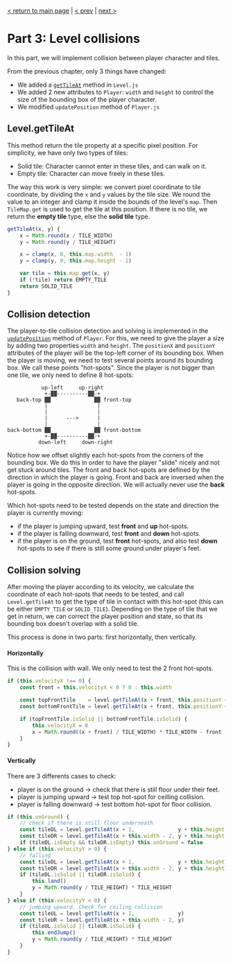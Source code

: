 [< return to main page](https://github.com/cstoquer/platformerTutorial) | [< prev](https://github.com/cstoquer/platformerTutorial/tree/master/src/part2_debug) | [next >](https://github.com/cstoquer/platformerTutorial/tree/master/src/part4_animations)
# Part 3: Level collisions

In this part, we will implement collision between player character and tiles.

From the previous chapter, only 3 things have changed:
- We added a [`getTileAt`](https://github.com/cstoquer/platformerTutorial/blob/master/src/part3_level/Level.js#L16-L26) method in `Level.js`
- We added 2 new attributes to `Player`: `width` and `height` to control the size of the bounding box of the player character.
- We modified `updatePosition` method of `Player.js`

## Level.getTileAt
This method return the tile property at a specific pixel position. For simplicity, we have only two types of tiles:
- Solid tile: Character cannot enter in these tiles, and can walk on it.
- Empty tile: Character can move freely in these tiles.

The way this work is very simple: we convert pixel coordinate to tile coordinate, by dividing the `x` and `y` values by the tile size. We round the value to an integer and clamp it inside the bounds of the level's `map`. Then `TileMap.get` is used to get the tile at this position. If there is no tile, we return the **empty tile** type, else the **solid tile** type.

```js
getTileAt(x, y) {
	x = Math.round(x / TILE_WIDTH)
	y = Math.round(y / TILE_HEIGHT)

	x = clamp(x, 0, this.map.width  - 1)
	y = clamp(y, 0, this.map.height - 1)

	var tile = this.map.get(x, y)
	if (!tile) return EMPTY_TILE
	return SOLID_TILE
}
```

## Collision detection

The player-to-tile collision detection and solving is implemented in the [`updatePosition`](https://github.com/cstoquer/platformerTutorial/blob/master/src/part3_level/Player.js#L43-L99) method of `Player`. For this, we need to give the player a size by adding two properties `width` and `height`. The `positionX` and `positionY` attributes of the player will be the top-left corner of its bounding box. When the player is moving, we need to test several points around its bounding box. We call these points "hot-spots". Since the player is not bigger than one tile, we only need to define 8 hot-spots:

```
           up-left     up-right
            +-▓▓----------▓▓-+
   back-top ▓▓              ▓▓ front-top
            |                |
            |                |
            |      --->      |
            |                |
back-bottom ▓▓              ▓▓ front-bottom
            +-▓▓----------▓▓-+
          down-left     down-right
```

Notice how we offset slightly each hot-spots from the corners of the bounding box. We do this in order to have the player "slide" nicely and not get stuck around tiles. The front and back hot-spots are defined by the direction in which the player is going. Front and back are inversed when the player is going in the opposite direction. We will actually never use the **back** hot-spots.

Which hot-spots need to be tested depends on the state and direction the player is currently moving:
 - if the player is jumping upward, test **front** and  **up** hot-spots.
 - if the player is falling downward, test **front** and **down** hot-spots.
 - if the player is on the ground, test **front** hot-spots, and also test **down** hot-spots to see if there is still some ground under player's feet.

## Collision solving

After moving the player according to its velocity, we calculate the coordinate of each hot-spots that needs to be tested, and call `Level.getTileAt` to get the type of tile in contact with this hot-spot (this can be either `EMPTY_TILE` or `SOLID_TILE`). Depending on the type of tile that we get in return, we can correct the player position and state, so that its bounding box doesn't overlap with a solid tile.

This process is done in two parts: first horizontally, then vertically.

#### Horizontally
This is the collision with wall. We only need to test the 2 front hot-spots.

```js
if (this.velocityX !== 0) {
	const front = this.velocityX < 0 ? 0 : this.width

	const topFrontTile    = level.getTileAt(x + front, this.positionY + 1)
	const bottomFrontTile = level.getTileAt(x + front, this.positionY + this.height - 1)

	if (topFrontTile.isSolid || bottomFrontTile.isSolid) {
		this.velocityX = 0
		x = Math.round((x + front) / TILE_WIDTH) * TILE_WIDTH - front
	}
}
```

#### Vertically
There are 3 differents cases to check:
 - player is on the ground -> check that there is still floor under their feet.
 - player is jumping upward -> test top hot-spot for ceilling collision.
 - player is falling downward -> test bottom hot-spot for floor collision.

```js
if (this.onGround) {
	// check if there is still floor underneath
	const tileDL = level.getTileAt(x + 1,              y + this.height + 1)
	const tileDR = level.getTileAt(x + this.width - 2, y + this.height + 1)
	if (tileDL.isEmpty && tileDR.isEmpty) this.onGround = false
} else if (this.velocityY > 0) {
	// falling
	const tileDL = level.getTileAt(x + 1,              y + this.height)
	const tileDR = level.getTileAt(x + this.width - 2, y + this.height)
	if (tileDL.isSolid || tileDR.isSolid) {
		this.land()
		y = Math.round(y / TILE_HEIGHT) * TILE_HEIGHT
	}
} else if (this.velocityY < 0) {
	// jumping upward. Check for ceiling collision
	const tileUL = level.getTileAt(x + 1,              y)
	const tileUR = level.getTileAt(x + this.width - 2, y)
	if (tileUL.isSolid || tileUR.isSolid) {
		this.endJump()
		y = Math.round(y / TILE_HEIGHT) * TILE_HEIGHT
	}
}
```
